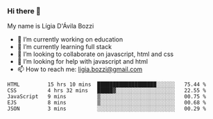 ### Hi there 👋

My name is Lígia D'Ávila Bozzi

- 🔭 I’m currently working on education
- 🌱 I’m currently learning full stack
- 👯 I’m looking to collaborate on javascript, html and css
- 🤔 I’m looking for help with javascript and html
- 📫 How to reach me: ligia.bozzi@gmail.com

<!--START_SECTION:waka-->
```text
HTML         15 hrs 10 mins  ███████████████████░░░░░░   75.44 % 
CSS          4 hrs 32 mins   █████▓░░░░░░░░░░░░░░░░░░░   22.55 % 
JavaScript   9 mins          ▒░░░░░░░░░░░░░░░░░░░░░░░░   00.75 % 
EJS          8 mins          ▒░░░░░░░░░░░░░░░░░░░░░░░░   00.68 % 
JSON         3 mins          ░░░░░░░░░░░░░░░░░░░░░░░░░   00.29 % 
```
<!--END_SECTION:waka-->

<!--
**ligiadavilabozzi/ligiadavilabozzi** is a ✨ _special_ ✨ repository because its `README.md` (this file) appears on your GitHub profile.
-->



